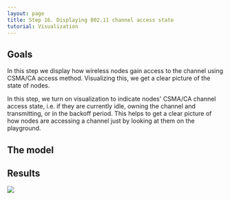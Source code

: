 ```yaml
---
layout: page
title: Step 16. Displaying 802.11 channel access state
tutorial: Visualization
---
```


## Goals

In this step we display how wireless nodes gain access to the channel using
CSMA/CA access method. Visualizing this, we get a clear picture of the state 
of nodes.

In this step, we turn on visualization to indicate nodes' CSMA/CA channel access state,
i.e. if they are currently idle, owning the channel and transmitting, or in the backoff period.
This helps to get a clear picture of how nodes are accessing a channel just by looking at them on the playground.

<!--
Ebben a lépésben azt mutatjuk meg, hogy hogyan történik a vezeték nélküli
csatorna lefoglalása a node-ok részéről. Ennek a vizualizálásával 
pontos képet kaphatunk arról, hogy melyik node foglalja a csatornát, 
melyik várakozik, hogy adhasson és melyik az, amelyik csak veszi az adást.

Az eszközök CSMA/CA közeghozzáférési módot alkalmaznak, 
aminek az a célja, hogy node-ok ne küldjenek egyszerre csomagokat, ezzel 
ütközést okozva a hálózatban.
A node először "belehallgat" a csatornába és ha úgy érzékeli, hogy éppen 
nincs adás, akkor elkezdi küldeni a saját üzenetét. Ha éppen ad valamelyik 
eszköz a csatornán, akkor véletlenszerű időtartam után
-->
<!--
CSMA/CA in computer networking, is a network multiple access method
in which carrier sensing is used, but nodes attempt to avoid collisions
by transmitting only when the channel is sensed to be <i>"idle"</i>. That operates in
data link layer (Layer 2).

Network nodes can be in different channel access states like <i>idle</i>,
<i>owning</i>, <i>ifs+back off</i>, that show, who transmit on the channel
and who listen. We want to display that in this step.
-->

## The model

<!--
Firstly we hide some visualizers, because they are distracting.
The communication is the same as in the previous step, we have to configure only the visualizer.
To display the channel access states, we use infoVisualizer. <br>
Here is the configuration:
@dontinclude omnetpp.ini
@skipline [Config Visualization14]
@until ####

The module parameter specifies the submodules of network nodes, and the content
determines what is displayed on network nodes. In addition we can adjust the
background color, the font color, and the opacity. These are optional settings.
-->

## Results

<img src="step16_channel_access_2d.gif">
<!--
Here's what happens, when the simulation is running:
[gif simulation is running]

We see, the nodes wait until the channel is sensed to be idle. If the medium is clear,
instead of immediately transmitting network nodes are waiting a predefined amount of time.
This waiting period is called the interframe spacing (IFS).
It depends on the priority of the packet.
In addition to having a different IFS, a station will add a "random backoff"
to its waiting period, to reduce the collision probability.
After that the the network node starts transmitting the data, and it's owning the channel.
-->

Sources: @ref omnetpp.ini, @ref VisualizationNetworks.ned
